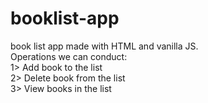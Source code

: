 # booklist-app
book list app made with HTML and vanilla JS.                                                                                                
Operations we can conduct:                                                                                                                     
1> Add book to the list                                                                                                                     
2> Delete book from the list                                                                                                                                   
3> View books in the list                                                                                                                     

